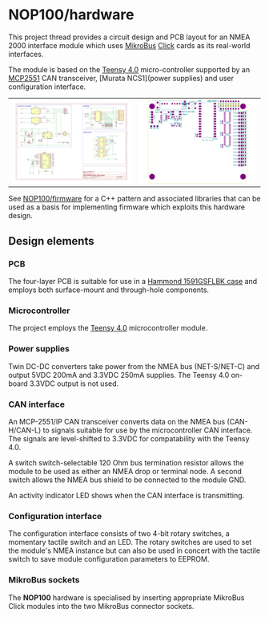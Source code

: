 # NOP100/hardware

This project thread provides a circuit design and PCB layout for an
NMEA 2000 interface module which uses
[MikroBus](https://www.mikroe.com/mikrobus)
[Click](https://mikroe.com/click) cards as its real-world interfaces.

The module is based on the
[Teensy 4.0]()
micro-controller supported by an
[MCP2551]() CAN transceiver,
[Murata NCS1](power supplies)
and user configuration interface.

<table border="0">
<tr>
<td>
<img src="schematic.svg">
</td>
<td>
<img src="pcb.svg">
</td>
</tr>
</table>

See [NOP100/firmware](../firmware/) for a C++ pattern and associated
libraries that can be used as a basis for implementing firmware which
exploits this hardware design.

## Design elements

### PCB

The four-layer PCB is suitable for use in a
[Hammond 1591GSFLBK case](https://docs.rs-online.com/b790/A700000007521666.pdf)
and employs both surface-mount and through-hole components.

### Microcontroller

The project employs the
[Teensy 4.0](https://www.pjrc.com/store/teensy40.html) microcontroller module.

### Power supplies

Twin DC-DC converters take power from the NMEA bus (NET-S/NET-C) and
output 5VDC 200mA and 3.3VDC 250mA supplies.
The Teensy 4.0 on-board 3.3VDC output is not used.

### CAN interface

An MCP-2551/IP CAN transceiver converts data on the NMEA bus
(CAN-H/CAN-L) to signals suitable for use by the microcontroller CAN
interface.
The signals are level-shifted to 3.3VDC for compatability with the
Teensy 4.0.

A switch switch-selectable 120 Ohm bus termination resistor allows
the module to be used as either an NMEA drop or terminal node.
A second switch allows the NMEA bus shield to be connected to the
module GND.

An activity indicator LED shows when the CAN interface is transmitting.

### Configuration interface

The configuration interface consists of two 4-bit rotary switches, a
momentary tactile switch and an LED.
The rotary switches are used to set the module's NMEA instance but can
also be used in concert with the tactile switch to save module
configuration parameters to EEPROM.

### MikroBus sockets

The **NOP100** hardware is specialised by inserting appropriate MikroBus
Click modules into the two MikroBus connector sockets.
